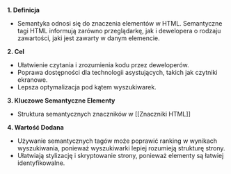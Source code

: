 **1. Definicja**

- Semantyka odnosi się do znaczenia elementów w HTML. Semantyczne tagi HTML informują zarówno przeglądarkę, jak i dewelopera o rodzaju zawartości, jaki jest zawarty w danym elemencie.

**2. Cel**

- Ułatwienie czytania i zrozumienia kodu przez deweloperów.
- Poprawa dostępności dla technologii asystujących, takich jak czytniki ekranowe.
- Lepsza optymalizacja pod kątem wyszukiwarek.

**3. Kluczowe Semantyczne Elementy**

- Struktura semantycznych znaczników w [[Znaczniki HTML]]

**4. Wartość Dodana**

- Używanie semantycznych tagów może poprawić ranking w wynikach wyszukiwania, ponieważ wyszukiwarki lepiej rozumieją strukturę strony.
- Ułatwiają stylizację i skryptowanie strony, ponieważ elementy są łatwiej identyfikowalne.